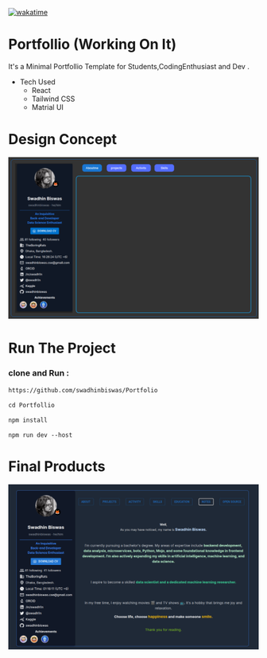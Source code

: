 [![wakatime](https://wakatime.com/badge/user/d9081c06-f3fd-422d-981c-cd2acc46a3c7/project/f2ab125e-46f1-4d3d-a3e4-167415bc1d4d.svg)](https://wakatime.com/badge/user/d9081c06-f3fd-422d-981c-cd2acc46a3c7/project/f2ab125e-46f1-4d3d-a3e4-167415bc1d4d)

# Portfollio (Working On It)
It's a Minimal Portfollio Template for Students,CodingEnthusiast and Dev .
- Tech Used 
   - React <br>
   - Tailwind CSS
   - Matrial UI


# Design Concept
![design Conpect](sesignconsept.png)







# Run The Project

### clone and Run :
   ```
   https://github.com/swadhinbiswas/Portfolio
   ```
   ```
   cd Portfollio
   ```
   ```
   npm install 
   ```
   ``` 
   npm run dev --host
   ``` 

# Final Products
![alt text](image.png)
